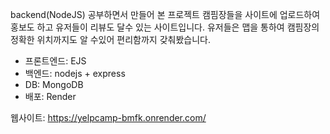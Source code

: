 backend(NodeJS) 공부하면서 만들어 본 프로젝트
캠핌장들을 사이트에 업로드하여 홍보도 하고 유저들이 리뷰도 달수 있는 사이트입니다.
유저들은 맵을 통하여 캠핌장의 정확한 위치까지도 알 수있어 편리함까지 갖춰봤습니다. 
<ul>
  <li>프론트엔드: EJS</li>
  <li>백엔드: nodejs + express</li>
  <li>DB: MongoDB</li>
  <li>배포: Render</li>
</ul>

웹사이트: https://yelpcamp-bmfk.onrender.com/  
